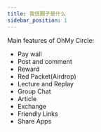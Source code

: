 ```yaml
---
title: 我信圈子是什么
sidebar_position: 1
---
```


Main features of OhMy Circle:

- Pay wall
- Post and comment
- Reward
- Red Packet(Airdrop)
- Lecture and Replay
- Group Chat
- Article
- Exchange
- Friendly Links
- Share Apps
